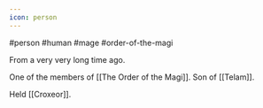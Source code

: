 ```yaml
---
icon: person 
---
```

#person #human #mage #order-of-the-magi

From a very very long time ago.

One of the members of [[The Order of the Magi]]. Son of [[Telam]].

Held [[Croxeor]].